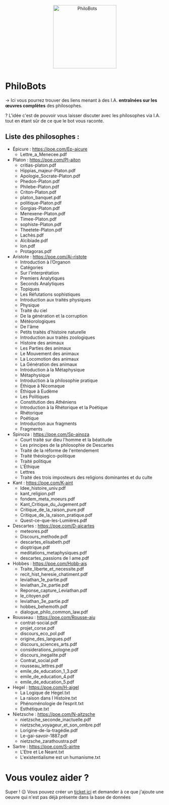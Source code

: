 <p align="center">
    <img width="200" height="200" src="https://i.imgur.com/FfRpb5W.png" alt="PhiloBots">
</p>

# PhiloBots
→ Ici vous pourrez trouver des liens menant à des I.A. **entraînées sur les œuvres complètes** des philosophes.

? L'idée c'est de pouvoir vous laisser discuter avec les philosophes via I.A. tout en étant sûr de ce que le bot vous raconte.

## Liste des philosophes :

- Épicure : https://poe.com/Ep-aicure
  - Lettre_a_Menecee.pdf 
- Platon : https://poe.com/Pl-aiton
  - critias-platon.pdf
  - Hippias_majeur-Platon.pdf
  - Apologie_Socrate-Platon.pdf
  - Phedon-Platon.pdf
  - Philebe-Platon.pdf
  - Criton-Platon.pdf
  - platon_banquet.pdf
  - politique-Platon.pdf
  - Gorgias-Platon.pdf
  - Menexene-Platon.pdf
  - Timee-Platon.pdf
  - sophiste-Platon.pdf
  - Theetete-Platon.pdf
  - Lachès.pdf
  - Alcibiade.pdf
  - Ion.pdf
  - Protagoras.pdf 
- Aristote : https://poe.com/Ai-ristote
  - Introduction à l’Organon
  - Catégories
  - Sur l'interprétation
  - Premiers Analytiques
  - Seconds Analytiques
  - Topiques
  - Les Réfutations sophistiques
  - Introduction aux traités physiques
  - Physique
  - Traité du ciel
  - De la génération et la corruption
  - Météorologiques
  - De l'âme
  - Petits traités d'histoire naturelle
  - Introduction aux traités zoologiques
  - Histoire des animaux
  - Les Parties des animaux
  - Le Mouvement des animaux
  - La Locomotion des animaux
  - La Génération des animaux
  - Introduction à la Métaphysique
  - Métaphysique
  - Introduction à la philosophie pratique
  - Éthique à Nicomaque
  - Éthique à Eudème
  - Les Politiques
  - Constitution des Athéniens
  - Introduction à la Rhétorique et la Poétique
  - Rhétorique
  - Poétique
  - Introduction aux fragments
  - Fragments
- Spinoza : https://poe.com/Sp-ainoza
  - Court traité sur dieu l'homme et la béatitude
  - Les principes de la philosophie de Descartes
  - Traité de la réforme de l'entendement
  - Traité théologico-politique
  - Traité politique
  - L'Éthique
  - Lettres
  - Traité des trois imposteurs des religions dominantes et du culte 
- Kant : https://poe.com/K-aint
  - Idee_histoire_univ.pdf
  - kant_religion.pdf
  - fondem_meta_moeurs.pdf
  - Kant_Critique_du_Jugement.pdf
  - Critique_de_la_raison_pure.pdf
  - Critique_de_la_raison_pratique.pdf
  - Quest-ce-que-les-Lumières.pdf 
- Descartes : https://poe.com/D-aicartes
  - meteores.pdf
  - Discours_methode.pdf
  - descartes_elisabeth.pdf
  - dioptrique.pdf
  - meditations_metaphysiques.pdf
  - descartes_passions de l ame.pdf 
- Hobbes : https://poe.com/Hobb-ais
  - Traite_liberte_et_necessite.pdf
  - recit_hist_heresie_chatiment.pdf
  - leviathan_1e_partie.pdf
  - leviathan_2e_partie.pdf
  - Reponse_capture_Leviathan.pdf
  - le_citoyen.pdf
  - leviathan_3e_partie.pdf
  - hobbes_behemoth.pdf
  - dialogue_philo_common_law.pdf
- Rousseau : https://poe.com/Rousse-aiu
  - contrat-social.pdf 
  - projet_corse.pdf
  - discours_eco_pol.pdf
  - origine_des_langues.pdf
  - discours_sciences_arts.pdf
  - considerations_pologne.pdf
  - discours_inegalite.pdf
  - Contrat_social.pdf
  - rousseau_lettres.pdf
  - emile_de_education_1_3.pdf
  - emile_de_education_4.pdf
  - emile_de_education_5.pdf
- Hegel : https://poe.com/H-aigel
  - La Logique de Hegel.txt
  - La raison dans l Histoire.txt
  - Phénoménologie de l’esprit.txt
  - Esthétique.txt
- Nietzsche : https://poe.com/N-aitzsche
  - nietzsche_seconde_inactuelle.pdf
  - nietzsche_voyageur_et_son_ombre.pdf
  - Lorigine-de-la-tragédie.pdf
  - Le-gai-savoir-1887.pdf
  - nietzsche_zarathoustra.pdf
- Sartre : https://poe.com/S-airtre
  - L'Etre et Le Neant.txt
  - L'existentialisme est un humanisme.txt 

# Vous voulez aider ? 

Super ! 😉 Vous pouvez créer un [ticket ici](https://github.com/La-caverne-de-Platon/PhiloBots/issues) et demander à ce que j'ajoute une oeuvre qui n'est pas déjà présente dans la base de données
